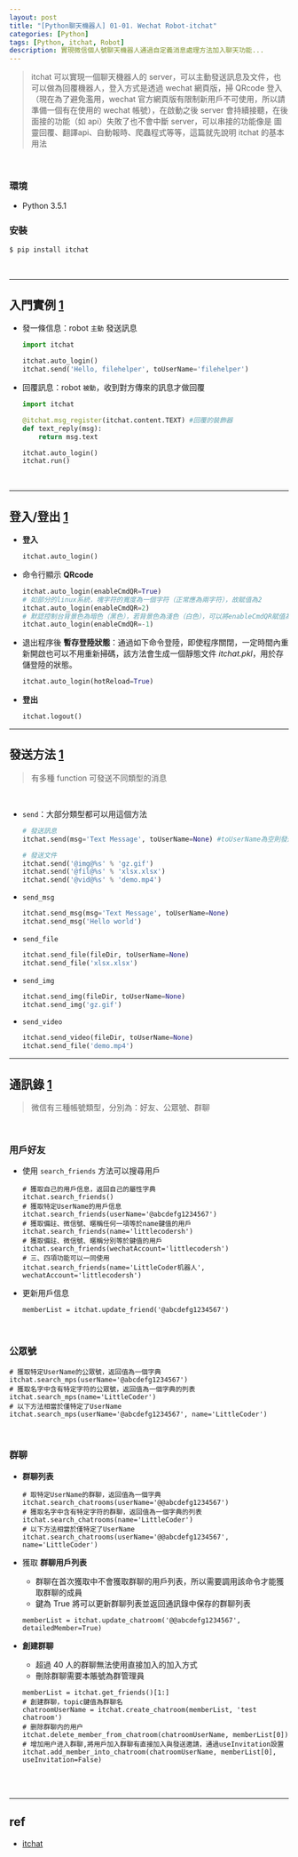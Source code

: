 ```yaml
---
layout: post
title: "[Python聊天機器人] 01-01. Wechat Robot-itchat"
categories: [Python]
tags: [Python, itchat, Robot]
description: 實現微信個人號聊天機器人通過自定義消息處理方法加入聊天功能...
---
```


> itchat 可以實現一個聊天機器人的 server，可以主動發送訊息及文件，也可以做為回覆機器人，登入方式是透過 wechat 網頁版，掃 QRcode 登入（現在為了避免濫用，wechat 官方網頁版有限制新用戶不可使用，所以請準備一個有在使用的 wechat 帳號），在啟動之後 server 會持續接聽，在後面接的功能（如 api）失敗了也不會中斷 server，可以串接的功能像是 圖靈回覆、翻譯api、自動報時、爬蟲程式等等，這篇就先說明 itchat 的基本用法

<br>

### 環境
- Python 3.5.1

### 安裝
```bash
$ pip install itchat
```

<br>

***

## 入門實例 [1](https://itchat.readthedocs.io/zh/latest/)
- 發一條信息：robot `主動` 發送訊息

    ```python
    import itchat

    itchat.auto_login()
    itchat.send('Hello, filehelper', toUserName='filehelper')
    ```

- 回覆訊息：robot `被動`，收到對方傳來的訊息才做回覆

    ```python
    import itchat

    @itchat.msg_register(itchat.content.TEXT) #回覆的裝飾器
    def text_reply(msg):
        return msg.text

    itchat.auto_login()
    itchat.run()
    ```

<br>

***

## 登入/登出 [1](https://itchat.readthedocs.io/zh/latest/intro/login/)

- **登入**

    ```python
    itchat.auto_login()
    ```

- 命令行顯示 **QRcode**

    ```python
    itchat.auto_login(enableCmdQR=True)
    # 如部分的linux系統，塊字符的寬度為一個字符（正常應為兩字符），故賦值為2
    itchat.auto_login(enableCmdQR=2) 
    # 默認控制台背景色為暗色（黑色），若背景色為淺色（白色），可以將enableCmdQR賦值為負值
    itchat.auto_login(enableCmdQR=-1)
    ```

- 退出程序後 **暫存登陸狀態**：通過如下命令登陸，即使程序關閉，一定時間內重新開啟也可以不用重新掃碼，該方法會生成一個靜態文件 _itchat.pkl_，用於存儲登陸的狀態。
    
    ```python
    itchat.auto_login(hotReload=True)
    ```

- **登出**

    ```python
    itchat.logout()
    ```

***

## 發送方法 [1](https://itchat.readthedocs.io/zh/latest/intro/reply/)

> 有多種 function 可發送不同類型的消息

<br>

- `send`：大部分類型都可以用這個方法

    ```python
    # 發送訊息
    itchat.send(msg='Text Message', toUserName=None) #toUserName為空則發送給自己

    # 發送文件
    itchat.send('@img@%s' % 'gz.gif')
    itchat.send('@fil@%s' % 'xlsx.xlsx')
    itchat.send('@vid@%s' % 'demo.mp4')
    ```

- `send_msg`

    ```python
    itchat.send_msg(msg='Text Message', toUserName=None)
    itchat.send_msg('Hello world')
    ```

- `send_file`

    ```python
    itchat.send_file(fileDir, toUserName=None)
    itchat.send_file('xlsx.xlsx')
    ```

- `send_img`

    ```python
    itchat.send_img(fileDir, toUserName=None)
    itchat.send_img('gz.gif')
    ```

- `send_video`

    ```python
    itchat.send_video(fileDir, toUserName=None)
    itchat.send_file('demo.mp4')
    ```

***

## 通訊錄 [1](https://itchat.readthedocs.io/zh/latest/intro/contact/)

> 微信有三種帳號類型，分別為：好友、公眾號、群聊

<br>

### 用戶好友

- 使用 `search_friends` 方法可以搜尋用戶

    ```
    # 獲取自己的用戶信息，返回自己的屬性字典
    itchat.search_friends()
    # 獲取特定UserName的用戶信息
    itchat.search_friends(userName='@abcdefg1234567')
    # 獲取備註、微信號、暱稱任何一項等於name鍵值的用戶
    itchat.search_friends(name='littlecodersh')
    # 獲取備註、微信號、暱稱分別等於鍵值的用戶
    itchat.search_friends(wechatAccount='littlecodersh')
    # 三、四項功能可以一同使用
    itchat.search_friends(name='LittleCoder机器人', wechatAccount='littlecodersh')
    ```

- 更新用戶信息

    ```
    memberList = itchat.update_friend('@abcdefg1234567')
    ```

<br>

### 公眾號

```
# 獲取特定UserName的公眾號，返回值為一個字典
itchat.search_mps(userName='@abcdefg1234567')
# 獲取名字中含有特定字符的公眾號，返回值為一個字典的列表
itchat.search_mps(name='LittleCoder')
# 以下方法相當於僅特定了UserName
itchat.search_mps(userName='@abcdefg1234567', name='LittleCoder')
```

<br>

### 群聊

- **群聊列表**

    ```
    # 取特定UserName的群聊，返回值為一個字典
    itchat.search_chatrooms(userName='@@abcdefg1234567')
    # 獲取名字中含有特定字符的群聊，返回值為一個字典的列表
    itchat.search_chatrooms(name='LittleCoder')
    # 以下方法相當於僅特定了UserName
    itchat.search_chatrooms(userName='@@abcdefg1234567', name='LittleCoder')
    ```

- 獲取 **群聊用戶列表**
    - 群聊在首次獲取中不會獲取群聊的用戶列表，所以需要調用該命令才能獲取群聊的成員
    - 鍵為 True 將可以更新群聊列表並返回通訊錄中保存的群聊列表

    ```
    memberList = itchat.update_chatroom('@@abcdefg1234567', detailedMember=True)
    ```

- **創建群聊**
    - 超過 40 人的群聊無法使用直接加入的加入方式
    - 刪除群聊需要本賬號為群管理員

    ```
    memberList = itchat.get_friends()[1:]
    # 創建群聊，topic鍵值為群聊名
    chatroomUserName = itchat.create_chatroom(memberList, 'test chatroom')
    # 删除群聊内的用户
    itchat.delete_member_from_chatroom(chatroomUserName, memberList[0])
    # 增加用户进入群聊,將用戶加入群聊有直接加入與發送邀請，通過useInvitation設置
    itchat.add_member_into_chatroom(chatroomUserName, memberList[0], useInvitation=False) 
    ```

<br><br>

***

## ref

- [itchat](https://itchat.readthedocs.io/zh/latest/)